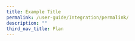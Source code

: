 ```yaml
---
title: Example Title
permalink: /user-guide/Integration/permalink/
description: ""
third_nav_title: Plan
---
```


